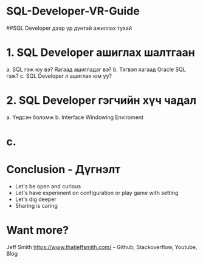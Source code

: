 # SQL-Developer-VR-Guide

##SQL Developer дээр үр дүнтэй ажиллах тухай

# 1. SQL Developer ашиглах шалтгаан
  a. SQL гэж юу вэ? Яагаад ашигладаг вэ?
  b. Тэгвэл яагаад Oracle SQL гэж?
  c. SQL Developer л ашиглах юм уу?

# 2. SQL Developer гэгчийн хүч чадал
  a. Үндсэн боломж
  b. Interface
    Windowing 
    Enviroment
# c. 
  

# Conclusion - Дүгнэлт
* Let's be open and curious
* Let's have experiment on configuration or play game with setting
* Let's dig deeper
* Sharing is caring

# Want more?
  Jeff Smith
  https://www.thatjeffsmith.com/ - Github, Stackoverflow, Youtube, Blog
  
  
